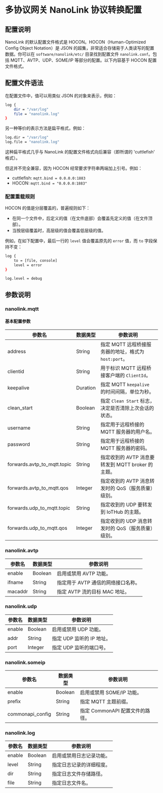 # 多协议网关 NanoLink 协议转换配置
## 配置说明

NanoLink 的默认配置文件格式是 HOCON。HOCON（Human-Optimized Config Object Notation）是 JSON 的超集，非常适合存储易于人类读写的配置数据。你可以在 `software/nanolink/etc/` 目录找到配置文件 `nanolink.conf`。包括 MQTT、AVTP、UDP、SOME/IP 等部分的配置。以下内容基于 HOCON 配置文件格式。

## 配置文件语法

在配置文件中，值可以用类似 JSON 的对象来表示，例如：

```bash
log {
    dir = "/var/log"
    file = "nanolink.log"
}
```

另一种等价的表示方法是扁平格式，例如：

```bash
log.dir = "/var/log"
log.file = "nanolink.log"
```

这种扁平格式几乎与 NanoLink 的配置文件格式向后兼容（即所谓的 'cuttlefish' 格式）。

但这并不完全兼容，因为 HOCON 经常要求字符串两端加上引号。例如：

- cuttlefish: `mqtt.bind = 0.0.0.0:1883`
- HOCON: `mqtt.bind = "0.0.0.0:1883"`

### 配置重载规则

HOCON 的值是分层覆盖的，普遍规则如下：

- 在同一个文件中，后定义的值（在文件底部）会覆盖先定义的值（在文件顶部）。
- 当按层级覆盖时，高层级的值会覆盖低层级的值。

例如，在如下配置中，最后一行的 `level` 值会覆盖原先的 `error` 值，而 `to` 字段保持不变：

```bash
log {
    to = [file, console]
    level = error
}

log.level = debug
```

## 参数说明

### nanolink.mqtt

#### 基本配置参数

| 参数名                                | 数据类型    | 参数说明                                    |
| ------------------------------------- | ----------- | ------------------------------------------- |
| address                               | String      | 指定 MQTT 远程桥接服务器的地址，格式为 `host:port`。 |
| clientid                              | String      | 用于标识 MQTT 远程桥接客户端的 `ClientId`。 |
| keepalive                             | Duration    | 指定 MQTT `keepalive` 的时间间隔，单位为秒。 |
| clean_start                           | Boolean     | 指定 `Clean Start` 标志，决定是否清除上次会话的状态。 |
| username                              | String      | 指定用于远程桥接的 MQTT 服务器的用户名。     |
| password                              | String      | 指定用于远程桥接的 MQTT 服务器的密码。       |
| forwards.avtp_to_mqtt.topic           | String      | 指定收到的 AVTP 消息要转发到 MQTT broker 的主题。     |
| forwards.avtp_to_mqtt.qos             | Integer     | 指定收到的 AVTP 消息转发时的 QoS（服务质量）级别。      |
| forwards.udp_to_mqtt.topic            | String      | 指定收到的 UDP 要转发到 IoTHub 的主题。              |
| forwards.udp_to_mqtt.qos              | Integer     | 指定收到的 UDP 消息转发时的 QoS（服务质量）级别。      |

### nanolink.avtp

| 参数名                                | 数据类型    | 参数说明                                    |
| ------------------------------------- | ----------- | ------------------------------------------- |
| enable                                | Boolean     | 启用或禁用 AVTP 功能。                       |
| ifname                                | String      | 指定用于 AVTP 通信的网络接口名称。           |
| macaddr                               | String      | 指定 AVTP 流的目标 MAC 地址。                |

### nanolink.udp

| 参数名                                | 数据类型    | 参数说明                                    |
| ------------------------------------- | ----------- | ------------------------------------------- |
| enable                                | Boolean     | 启用或禁用 UDP 功能。                        |
| addr                                  | String      | 指定 UDP 监听的 IP 地址。                   |
| port                                  | Integer     | 指定 UDP 监听的端口号。                     |

### nanolink.someip

| 参数名                                | 数据类型    | 参数说明                                    |
| ------------------------------------- | ----------- | ------------------------------------------- |
| enable                                | Boolean     | 启用或禁用 SOME/IP 功能。                    |
| prefix                                | String      | 指定 MQTT 主题前缀。                        |
| commonapi_config                      | String      | 指定 CommonAPI 配置文件的路径。              |

### nanolink.log

| 参数名                                | 数据类型    | 参数说明                                    |
| ------------------------------------- | ----------- | ------------------------------------------- |
| enable                                | Boolean     | 启用或禁用日志记录功能。                     |
| level                                 | String      | 指定日志记录的详细程度。                     |
| dir                                   | String      | 指定日志文件存储路径。                       |
| file                                  | String      | 指定日志文件名。                             |